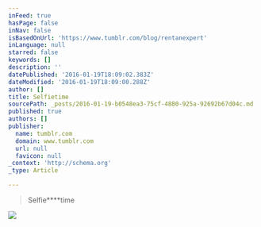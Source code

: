```yaml
---
inFeed: true
hasPage: false
inNav: false
isBasedOnUrl: 'https://www.tumblr.com/blog/rentanexpert'
inLanguage: null
starred: false
keywords: []
description: ''
datePublished: '2016-01-19T18:09:02.383Z'
dateModified: '2016-01-19T18:09:00.288Z'
author: []
title: Selfietime
sourcePath: _posts/2016-01-19-b0548ea3-75cf-4880-925a-92692b67d04c.md
published: true
authors: []
publisher:
  name: tumblr.com
  domain: www.tumblr.com
  url: null
  favicon: null
_context: 'http://schema.org'
_type: Article

---
```

> Selfie****time

![](https://s3-us-west-2.amazonaws.com/the-grid-img/p/ce1b04929b6ce7f397f07e2a2e395903d59833de.gif)
